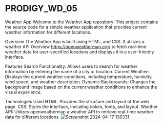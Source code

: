 # PRODIGY_WD_05
Weather App
Welcome to the Weather App repository! This project contains the source code for a simple weather application that provides current weather information for different locations.

Overview
The Weather App is built using HTML, and CSS. It utilizes a weather API Overview https://openweathermap.org/ to fetch real-time weather data for user-specified locations and displays it in a user-friendly interface.

Features
Search Functionality: Allows users to search for weather information by entering the name of a city or location.
Current Weather: Displays the current weather conditions, including temperature, humidity, wind speed, and weather description.
Dynamic Backgrounds: Changes the background image based on the current weather conditions to enhance the visual experience.

Technologies Used
HTML: Provides the structure and layout of the web page.
CSS: Styles the interface, including colors, fonts, and layout.
Weather API: Utilizes openweathermap a weather API to retrieve real-time weather data for different locations.
![Screenshot 2024-04-17 130331](https://github.com/RoseMaryBiju/PRODIGY_WD_05/assets/114492532/0093bb91-81b4-4e1d-93c8-bef03fe3fc72)
